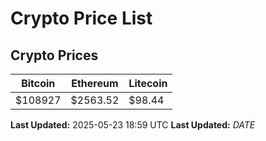 # Crypto Price List

## Crypto Prices
| Bitcoin | Ethereum | Litecoin |
| ------- | -------- | -------- |
| $108927 | $2563.52 | $98.44 |
**Last Updated:** 2025-05-23 18:59 UTC
**Last Updated:** $DATE$
